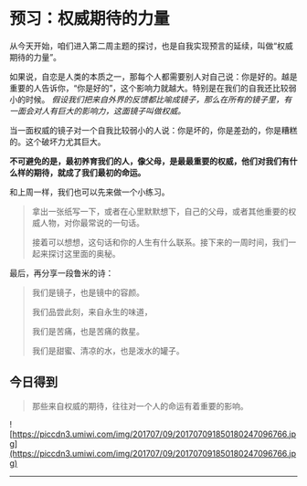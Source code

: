 # 预习：权威期待的力量

从今天开始，咱们进入第二周主题的探讨，也是自我实现预言的延续，叫做“权威期待的力量”。

如果说，自恋是人类的本质之一，那每个人都需要别人对自己说：你是好的。越是重要的人告诉你，“你是好的”，这个影响力就越大。特别是在我们的自我还比较弱小的时候。 *假设我们把来自外界的反馈都比喻成镜子，那么在所有的镜子里，有一面会对人有巨大的影响力，这面镜子叫做权威。*

当一面权威的镜子对一个自我比较弱小的人说：你是坏的，你是差劲的，你是糟糕的。这个破坏力尤其巨大。

 **不可避免的是，最初养育我们的人，像父母，是最最重要的权威，他们对我们有什么样的期待，就成了我们最初的命运。**

和上周一样，我们也可以先来做一个小练习。

> 拿出一张纸写一下，或者在心里默默想下，自己的父母，或者其他重要的权威人物，对你最常说的一句话。
> 
> 
> 
> 接着可以想想，这句话和你的人生有什么联系。接下来的一周时间，我们一起来探讨这里面的奥秘。

最后，再分享一段鲁米的诗：

> 我们是镜子，也是镜中的容颜。
> 
> 
> 
> 我们品尝此刻，来自永生的味道，
> 
> 
> 
> 我们是苦痛，也是苦痛的救星。
> 
> 
> 
> 我们是甜蜜、清凉的水，也是泼水的罐子。

## 今日得到

> 那些来自权威的期待，往往对一个人的命运有着重要的影响。

![https://piccdn3.umiwi.com/img/201707/09/201707091850180247096766.jpg](https://piccdn3.umiwi.com/img/201707/09/201707091850180247096766.jpg)

---
